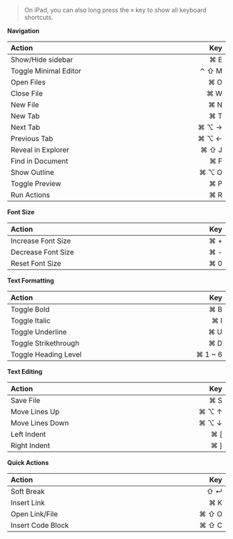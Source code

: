 <style>
table {
  width: 100%;
  display: table !important;
}
</style>

> On iPad, you can also long press the `⌘` key to show all keyboard shortcuts.

**Navigation**

| Action                  | Key      |
| :---------------------- | -------: |
| Show/Hide sidebar       | ⌘ E      |
| Toggle Minimal Editor   | ⌃ ⇧ M    |
| Open Files              | ⌘ O      |
| Close File              | ⌘ W      |
| New File                | ⌘ N      |
| New Tab                 | ⌘ T      |
| Next Tab                | ⌘ ⌥ →    |
| Previous Tab            | ⌘ ⌥ ←    |
| Reveal in Explorer      | ⌘ ⇧ J    |
| Find in Document        | ⌘ F      |
| Show Outline            | ⌘ ⌥ O    |
| Toggle Preview          | ⌘ P      |
| Run Actions             | ⌘ R      |

**Font Size**

| Action                  | Key      |
| :---------------------- | -------: |
| Increase Font Size      | ⌘ +      |
| Decrease Font Size      | ⌘ -      |
| Reset Font Size         | ⌘ 0      |

**Text Formatting**

| Action                  | Key      |
| :---------------------- | -------: |
| Toggle Bold             | ⌘ B      |
| Toggle Italic           | ⌘ I      |
| Toggle Underline        | ⌘ U      |
| Toggle Strikethrough    | ⌘ D      |
| Toggle Heading Level    | ⌘ 1 ~ 6  |

**Text Editing**

| Action                  | Key      |
| :---------------------- | -------: |
| Save File               | ⌘ S      |
| Move Lines Up           | ⌘ ⌥ ↑    |
| Move Lines Down         | ⌘ ⌥ ↓    |
| Left Indent             | ⌘ [      |
| Right Indent            | ⌘ ]      |

**Quick Actions**

| Action                  | Key      |
| :---------------------- | -------: |
| Soft Break              | ⇧ ↵      |
| Insert Link             | ⌘ K      |
| Open Link/File          | ⌘ ⇧ O    |
| Insert Code Block       | ⌘ ⇧ C    |